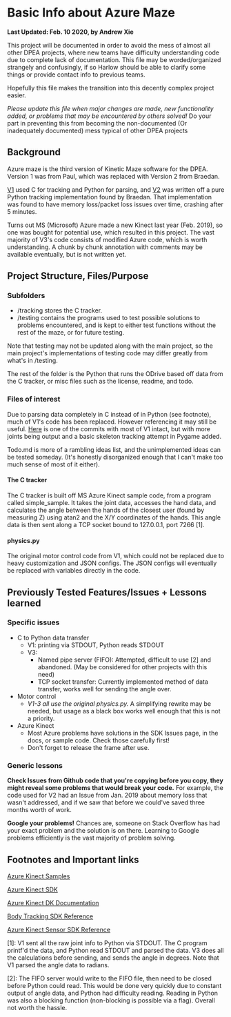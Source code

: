 # Basic Info about Azure Maze #
**Last Updated: Feb. 10 2020, by Andrew Xie**

This project will be documented in order to avoid the mess of almost all other DPEA projects, where new teams have difficulty understanding code due to complete lack of documentation. This file may be worded/organized strangely and confusingly, if so Harlow should be able to clarify some things or provide contact info to previous teams.

Hopefully this file makes the transition into this decently complex project easier.

*Please update this file when major changes are made, new functionality added, or problems that may be encountered by others solved!* Do your part in preventing this from becoming the non-documented (Or inadequately documented) mess typical of other DPEA projects

## Background ##
Azure maze is the third version of Kinetic Maze software for the DPEA. Version 1 was from Paul, which was replaced with Version 2 from Braedan.

[V1](https://github.com/dpengineering/kinetic-maze/tree/6517ff8c6544c4c8287182b5a3d50727d381c097) used C for tracking and Python for parsing, and [V2](https://github.com/bkenndpngineering/Kinetic-Maze-Reborn) was written off a pure Python tracking implementation found by Braedan. That implementation was found to have memory loss/packet loss issues over time, crashing after 5 minutes.

Turns out MS (Microsoft) Azure made a new Kinect last year (Feb. 2019), so one was bought for potential use, which resulted in this project. The vast majority of V3's code consists of modified Azure code, which is worth understanding. A chunk by chunk annotation with comments may be available eventually, but is not written yet.

## Project Structure, Files/Purpose ##

### Subfolders ###
* /tracking stores the C tracker.
* /testing contains the programs used to test possible solutions to problems encountered, and is kept to either test functions without the rest of the maze, or for future testing.

Note that testing may not be updated along with the main project, so the main project's implementations of testing code may differ greatly from what's in /testing.

The rest of the folder is the Python that runs the ODrive based off data from the C tracker, or misc files such as the license, readme, and todo.

### Files of interest ###

Due to parsing data completely in C instead of in Python (see footnote), much of V1's code has been replaced. However referencing it may still be useful. [Here](https://github.com/dpengineering/kinetic-maze/tree/38de238fccfc4a8ec9930c75112bbee1b0594ff2) is one of the commits with most of V1 intact, but with more joints being output and a basic skeleton tracking attempt in Pygame added.

Todo.md is more of a rambling ideas list, and the unimplemented ideas can be tested someday. (It's honestly disorganized enough that I can't make too much sense of most of it either).

#### The C tracker ####
The C tracker is built off MS Azure Kinect sample code, from a program called simple_sample. It takes the joint data, accesses the hand data, and calculates the angle between the hands of the closest user (found by measuring Z) using atan2 and the X/Y coordinates of the hands. This angle data is then sent along a TCP socket bound to 127.0.0.1, port 7266 [1].



#### physics.py ####
The original motor control code from V1, which could not be replaced due to heavy customization and JSON configs. The JSON configs will eventually be replaced with variables directly in the code.

## Previously Tested Features/Issues + Lessons learned ##

### Specific issues ###
- C to Python data transfer
  - V1: printing via STDOUT, Python reads STDOUT
  - V3:
    - Named pipe server (FIFO): Attempted, difficult to use [2] and abandoned. (May be considered for other projects with this need)
    - TCP socket transfer: Currently implemented method of data transfer, works well for sending the angle over.
- Motor control
  - *V1-3 all use the original physics.py.* A simplifying rewrite may be needed, but usage as a black box works well enough that this is not a priority.
- Azure Kinect
  - Most Azure problems have solutions in the SDK Issues page, in the docs, or sample code. Check those carefully first!
  - Don't forget to release the frame after use.

### Generic lessons ###
**Check Issues from Github code that you're copying before you copy, they might reveal some problems that would break your code.** For example, the code used for V2 had an Issue from Jan. 2019 about memory loss that wasn't addressed, and if we saw that before we could've saved three months worth of work.

**Google your problems!** Chances are, someone on Stack Overflow has had your exact problem and the solution is on there. Learning to Google problems efficiently is the vast majority of problem solving.

## Footnotes and Important links ##

[Azure Kinect Samples](https://github.com/microsoft/Azure-Kinect-Samples)

[Azure Kinect SDK](https://github.com/microsoft/Azure-Kinect-Sensor-SDK)

[Azure Kinect DK Documentation](https://docs.microsoft.com/en-us/azure/kinect-dk/)

[Body Tracking SDK Reference](https://microsoft.github.io/Azure-Kinect-Body-Tracking/release/1.x.x/index.html)

[Azure Kinect Sensor SDK Reference](https://microsoft.github.io/Azure-Kinect-Sensor-SDK/master/index.html)

[1]: V1 sent all the raw joint info to Python via STDOUT. The C program printf'd the data, and Python read STDOUT and parsed the data. V3 does all the calculations before sending, and sends the angle in degrees. Note that V1 parsed the angle data to radians.

[2]: The FIFO server would write to the FIFO file, then need to be closed before Python could read. This would be done very quickly due to constant output of angle data, and Python had difficulty reading. Reading in Python was also a blocking function (non-blocking is possible via a flag). Overall not worth the hassle.
